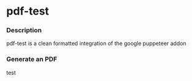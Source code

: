 # pdf-test

### Description

pdf-test is a clean formatted integration of the google puppeteer addon

### Generate an PDF

test
